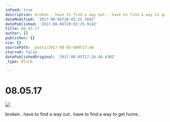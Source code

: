 ```yaml
---
inFeed: true
description: broken.. have to find a way out.. have to find a way to get home..
dateModified: '2017-08-06T20:02:25.768Z'
datePublished: '2017-08-06T20:02:25.914Z'
title: 08.05.17
author: []
publisher: {}
via: {}
sourcePath: _posts/2017-08-05-080517.md
starred: false
datePublishedOriginal: '2017-08-05T17:26:46.430Z'
_type: Blurb

---
```

# 08.05.17
![](https://the-grid-user-content.s3-us-west-2.amazonaws.com/9220b7f6-5c65-46d9-a431-4c50e2d7d363.jpg)

broken.. have to find a way out.. have to find a way to get home..